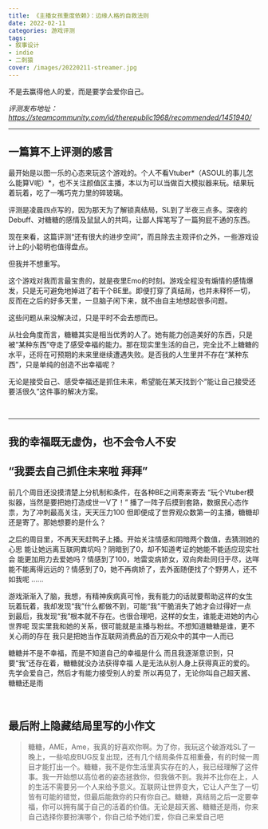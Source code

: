 ```yaml
---
title: 《主播女孩重度依赖》：边缘人格的自救法则
date: 2022-02-11
categories: 游戏评测
tags: 
- 叙事设计
- indie
- 二刺猿
cover: /images/20220211-streamer.jpg
---
```

不是去赢得他人的爱，而是要学会爱你自己。

<!--more-->

*评测发布地址：https://steamcommunity.com/id/therepublic1968/recommended/1451940/*

---

## 一篇算不上评测的感言

最开始是以图一乐的心态来玩这个游戏的。个人不看Vtuber*（ASOUL的事儿怎么能算V呢）*，也不关注颜值区主播，本以为可以当做百大模拟器来玩。结果玩着玩着，吃了一嘴巧克力里的碎玻璃。

评测是凌晨四点写的，因为那天为了解锁真结局，SL到了半夜三点多。深夜的Debuff、对糖糖的感情及鼠鼠人的共鸣，让鄙人挥笔写了一篇狗屁不通的东西。

现在来看，这篇评测“还有很大的进步空间”，而且除去主观评价之外，一些游戏设计上的小聪明也值得盘点。

但我并不想重写。

这个游戏对我而言最宝贵的，就是夜里Emo的时刻。游戏全程没有煽情的感情爆发，只是无可避免地掉进了若干个BE里。即便打穿了真结局，也并未释怀一切，反而在之后的好多天里，一旦脑子闲下来，就不由自主地想起很多问题。

这些问题从来没解决过，只是平时不会去想而已。

从社会角度而言，糖糖其实是相当优秀的人了。她有能力创造美好的东西，只是被“某种东西”夺走了感受幸福的能力。那在现实里生活的自己，完全比不上糖糖的水平，还将在可预期的未来里继续遭遇失败。是否我的人生里并不存在“某种东西”，只是单纯的创造不出幸福呢？

无论是接受自己、感受幸福还是抓住未来，希望能在某天找到个“能让自己接受还要活很久”这件事的解决方案。

<br/>

--------

## 我的幸福既无虚伪，也不会令人不安

## “我要去自己抓住未来啦 拜拜”

前几个周目还没摸清楚上分机制和条件，在各种BE之间寄来寄去
“玩个Vtuber模拟器，当然是要把她打造成世一V了！”
播了一阵子后摸到套路，数据民心态作祟，为了冲刺最高关注，天天压力100
但即便成了世界观众数第一的主播，糖糖却还是寄了。那她想要的是什么？

之后的周目里，不再天天赶鸭子上播。开始关注情感和阴暗两个数值，去猜测她的心思
能让她远离互联网粪坑吗？阴暗到了0，却不知道考证的她能不能适应现实社会
能更加用力去爱她吗？情感到了100，地雷变病娇女，双向奔赴同归于尽，达咩
能不能离得远远的？情感到了0，她不再病娇了，去外面随便找了个野男人，还不如我呢
……

游戏渐渐入了脑，我想，有精神疾病真可怜，我有能力的话就要帮助这样的女生
玩着玩着，我却发现“我”什么都做不到，可能“我”干脆消失了她才会过得好一点
到最后，我发现“我”根本就不存在。也很合理吧，这样的女生，谁能走进她的内心世界呢
现实里我和她的关系，很可能就是主播与粉丝。不想知道糖糖是谁，更不关心雨的存在
我只是把她当作互联网消费品的百万观众中的其中一人而已

糖糖并不是不幸福，而是不知道自己的幸福是什么
而且我逐渐意识到，只要“我”还存在着，糖糖就没办法获得幸福
人是无法从别人身上获得真正的爱的。先学会爱自己，然后才有能力接受别人的爱
所以再见了，无论你叫自己超天酱、糖糖还是雨

<br/>

## 最后附上隐藏结局里写的小作文

> 糖糖，AME，Ame，我真的好喜欢你啊。为了你，我玩这个破游戏SL了一晚上，一些哈皮BUG反复出现，还有几个结局条件互相重叠，有的时候一周目才能打出一个。糖糖，我不是你生活里真实存在的人，我已经理解了这件事。我一开始想以高位者的姿态拯救你，但我做不到。我并不比你在上，人的生活不需要另一个人来给予意义。互联网让世界变大，它让人产生了一切皆有可能的错觉，但最后能救你的只有你自己。糖糖，真结局之后一定要幸福，你可以拥有属于自己的活着的价值。无论是超天酱、糖糖还是雨，你来自己选择你要扮演哪个，你自己给予她们爱，你自己来爱自己吧

<br/>

